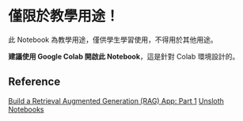 # 僅限於教學用途！

此 Notebook 為教學用途，僅供學生學習使用，不得用於其他用途。

**建議使用 Google Colab 開啟此 Notebook**，這是針對 Colab 環境設計的。

## Reference
[Build a Retrieval Augmented Generation (RAG) App: Part 1](https://python.langchain.com/docs/tutorials/rag/)
[Unsloth Notebooks](https://github.com/unslothai/unsloth)